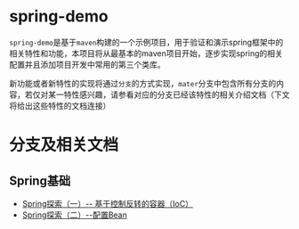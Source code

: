 # spring-demo
`spring-demo`是基于`maven`构建的一个示例项目，用于验证和演示spring框架中的相关特性和功能，本项目将从最基本的maven项目开始，逐步实现spring的相关配置并且添加项目开发中常用的第三个类库。

新功能或者新特性的实现将通过`分支`的方式实现，`mater`分支中包含所有分支的内容，若仅对某一特性感兴趣，请参看对应的分支已经该特性的相关介绍文档（下文将给出这些特性的文档连接）

# 分支及相关文档
## Spring基础
- [Spring探索（一）-- 基于控制反转的容器（IoC）](https://www.jianshu.com/p/14f8e329bd03)
- [Spring探索（二）--配置Bean](https://www.jianshu.com/p/197eb78faf54)

